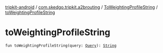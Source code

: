 [tripkit-android](../../index.md) / [com.skedgo.tripkit.a2brouting](../index.md) / [ToWeightingProfileString](index.md) / [toWeightingProfileString](./to-weighting-profile-string.md)

# toWeightingProfileString

`fun toWeightingProfileString(query: `[`Query`](../../com.skedgo.android.common.model/-query/index.md)`): `[`String`](https://kotlinlang.org/api/latest/jvm/stdlib/kotlin/-string/index.html)